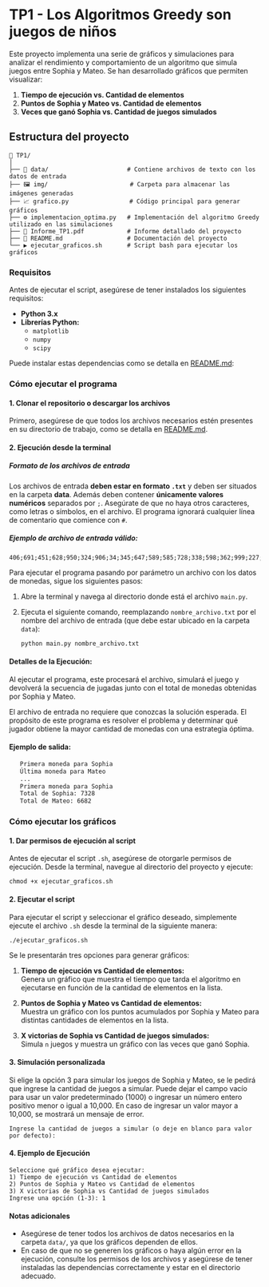 # TP1 - Los Algoritmos Greedy son juegos de niños

Este proyecto implementa una serie de gráficos y simulaciones para analizar el rendimiento y comportamiento de un algoritmo que simula juegos entre Sophia y Mateo. Se han desarrollado gráficos que permiten visualizar:

1. **Tiempo de ejecución vs. Cantidad de elementos**  
2. **Puntos de Sophia y Mateo vs. Cantidad de elementos**  
3. **Veces que ganó Sophia vs. Cantidad de juegos simulados**  

## Estructura del proyecto

```
📁 TP1/
│
├── 📂 data/                      # Contiene archivos de texto con los datos de entrada
├── 🖼️ img/                       # Carpeta para almacenar las imágenes generadas
├── 📈 grafico.py                 # Código principal para generar gráficos
├── ⚙️ implementacion_optima.py   # Implementación del algoritmo Greedy utilizado en las simulaciones
├── 📄 Informe_TP1.pdf            # Informe detallado del proyecto
├── 📑 README.md                  # Documentación del proyecto
└── ▶️ ejecutar_graficos.sh       # Script bash para ejecutar los gráficos
```

### Requisitos

Antes de ejecutar el script, asegúrese de tener instalados los siguientes requisitos:

- **Python 3.x**
- **Librerías Python:**
  - `matplotlib`
  - `numpy`
  - `scipy`

Puede instalar estas dependencias como se detalla en [README.md](../README.md):

### Cómo ejecutar el programa

#### 1. Clonar el repositorio o descargar los archivos

Primero, asegúrese de que todos los archivos necesarios estén presentes en su directorio de trabajo, como se detalla en [README.md](../README.md).

#### 2. Ejecución desde la terminal

##### Formato de los archivos de entrada

Los archivos de entrada **deben estar en formato `.txt`** y deben ser situados en la carpeta **data**. Además deben contener **únicamente valores numéricos** separados por `;`. Asegúrate de que no haya otros caracteres, como letras o símbolos, en el archivo. El programa ignorará cualquier línea de comentario que comience con `#`.

##### Ejemplo de archivo de entrada válido:
```
406;691;451;628;950;324;906;34;345;647;589;585;728;338;598;362;999;227;248;863;852;344;166;153;778
```
Para ejecutar el programa pasando por parámetro un archivo con los datos de monedas, sigue los siguientes pasos:

1. Abre la terminal y navega al directorio donde está el archivo `main.py`.

2. Ejecuta el siguiente comando, reemplazando `nombre_archivo.txt` por el nombre del archivo de entrada (que debe estar ubicado en la carpeta `data`):

   ```bash
   python main.py nombre_archivo.txt
   ```

#### Detalles de la Ejecución:
Al ejecutar el programa, este procesará el archivo, simulará el juego y devolverá la secuencia de jugadas junto con el total de monedas obtenidas por Sophia y Mateo.

El archivo de entrada no requiere que conozcas la solución esperada. El propósito de este programa es resolver el problema y determinar qué jugador obtiene la mayor cantidad de monedas con una estrategia óptima.

#### Ejemplo de salida:
   ```bash
      Primera moneda para Sophia
      Última moneda para Mateo
      ...
      Primera moneda para Sophia
      Total de Sophia: 7328
      Total de Mateo: 6682
   ```

### Cómo ejecutar los gráficos

#### 1. Dar permisos de ejecución al script

Antes de ejecutar el script `.sh`, asegúrese de otorgarle permisos de ejecución. Desde la terminal, navegue al directorio del proyecto y ejecute:

```
chmod +x ejecutar_graficos.sh
```

#### 2. Ejecutar el script

Para ejecutar el script y seleccionar el gráfico deseado, simplemente ejecute el archivo `.sh` desde la terminal de la siguiente manera:

```
./ejecutar_graficos.sh
```

Se le presentarán tres opciones para generar gráficos:

1. **Tiempo de ejecución vs Cantidad de elementos:**  
   Genera un gráfico que muestra el tiempo que tarda el algoritmo en ejecutarse en función de la cantidad de elementos en la lista.

2. **Puntos de Sophia y Mateo vs Cantidad de elementos:**  
   Muestra un gráfico con los puntos acumulados por Sophia y Mateo para distintas cantidades de elementos en la lista.

3. **X victorias de Sophia vs Cantidad de juegos simulados:**  
   Simula `n` juegos y muestra un gráfico con las veces que ganó Sophia.

#### 3. Simulación personalizada

Si elige la opción 3 para simular los juegos de Sophia y Mateo, se le pedirá que ingrese la cantidad de juegos a simular. Puede dejar el campo vacío para usar un valor predeterminado (1000) o ingresar un número entero positivo menor o igual a 10,000. En caso de ingresar un valor mayor a 10,000, se mostrará un mensaje de error.

```
Ingrese la cantidad de juegos a simular (o deje en blanco para valor por defecto): 
```

#### 4. Ejemplo de Ejecución

```
Seleccione qué gráfico desea ejecutar:
1) Tiempo de ejecución vs Cantidad de elementos
2) Puntos de Sophia y Mateo vs Cantidad de elementos
3) X victorias de Sophia vs Cantidad de juegos simulados
Ingrese una opción (1-3): 1
```

#### Notas adicionales

- Asegúrese de tener todos los archivos de datos necesarios en la carpeta `data/`, ya que los gráficos dependen de ellos.
- En caso de que no se generen los gráficos o haya algún error en la ejecución, consulte los permisos de los archivos y asegúrese de tener instaladas las dependencias correctamente y estar en el directorio adecuado.
